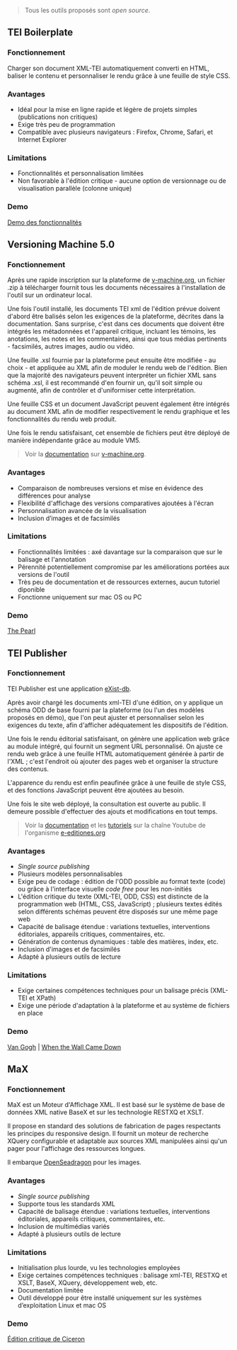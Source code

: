 
> Tous les outils proposés sont *open source*.

## TEI Boilerplate

### Fonctionnement

Charger son document XML-TEI automatiquement converti en HTML, baliser le contenu et personnaliser le rendu grâce à une feuille de style CSS. 

### Avantages

- Idéal pour la mise en ligne rapide et légère de projets simples (publications non critiques) 
- Exige très peu de programmation
- Compatible avec plusieurs navigateurs : Firefox, Chrome, Safari, et Internet Explorer

### Limitations

- Fonctionnalités et personnalisation limitées
- Non favorable à l'édition critique - aucune option de versionnage ou de visualisation parallèle (colonne unique) 

### Demo
[Demo des fonctionnalités](https://dcl.ils.indiana.edu/teibp/content/demo.xml)

## Versioning Machine 5.0

### Fonctionnement

Après une rapide inscription sur la plateforme de [v-machine.org](http://v-machine.org), un fichier .zip à télécharger fournit tous les documents nécessaires à l'installation de l'outil sur un ordinateur local. 

Une fois l'outil installé, les documents TEI xml de l'édition prévue doivent d'abord être balisés selon les exigences de la plateforme, décrites dans la documentation. Sans surprise, c'est dans ces documents que doivent être intégrés les métadonnées et l'appareil critique, incluant les témoins, les anotations, les notes et les commentaires, ainsi que tous médias pertinents - facsimilés, autres images, audio ou vidéo.  

Une feuille .xsl fournie par la plateforme peut ensuite être modifiée - au choix - et appliquée au XML afin de moduler le rendu web de l'édition. Bien que la majorité des navigateurs peuvent interpréter un fichier XML sans schéma .xsl, il est recommandé d'en fournir un, qu'il soit simple ou augmenté, afin de contrôler et d'uniformiser cette interprétation.

Une feuille CSS et un document JavaScript peuvent également être intégrés au document XML afin de modifier respectivement le rendu graphique et les fonctionnalités du rendu web produit. 

Une fois le rendu satisfaisant, cet ensemble de fichiers peut être déployé de manière indépendante grâce au module VM5. 

> Voir la [documentation](http://v-machine.org/documentation/) sur [v-machine.org](http://v-machine.org). 

### Avantages

- Comparaison de nombreuses versions et mise en évidence des différences pour analyse
- Flexibilité d'affichage des versions comparatives ajoutées à l'écran
- Personnalisation avancée de la visualisation
- Inclusion d’images et de facsimilés

### Limitations

- Fonctionnalités limitées : axé davantage sur la comparaison que sur le balisage et l'annotation
- Pérennité potentiellement compromise par les améliorations portées aux versions de l'outil
- Très peu de documentation et de ressources externes, aucun tutoriel diponible
- Fonctionne uniquement sur mac OS ou PC

### Demo
[The Pearl](http://v-machine.org/samples/pearl.html)

## TEI Publisher

### Fonctionnement

TEI Publisher est une application [eXist-db](http://exist-db.org/exist/apps/homepage/index.html). 

Après avoir chargé les documents xml-TEI d'une édition, on y applique un schéma ODD de base fourni par la plateforme (ou l'un des modèles proposés en démo), que l'on peut ajuster et personnaliser selon les exigences du texte, afin d'afficher adéquatement les dispositifs de l'édition.

Une fois le rendu éditorial satisfaisant, on génère une application web grâce au module intégré, qui fournit un segment URL personnalisé. On ajuste ce rendu web grâce à une feuille HTML automatiquement générée à partir de l'XML ; c'est l'endroit où ajouter des pages web et organiser la structure des contenus. 

L'apparence du rendu est enfin peaufinée grâce à une feuille de style CSS, et des fonctions JavaScript peuvent être ajoutées au besoin. 

Une fois le site web déployé, la consultation est ouverte au public. Il demeure possible d'effectuer des ajouts et modifications en tout temps. 

> Voir la [documentation](https://teipublisher.com/exist/apps/tei-publisher/doc/documentation.xml?odd=docbook&view=div) et les [tutoriels](https://www.youtube.com/watch?v=QuWrfAS2SWM&list=PLx8WACGMjM7mmlJXUW-SdEKw9pEBNMzfW) sur la chaîne Youtube de l'organisme [e-editiones.org](e-editiones.org)

### Avantages

- *Single source publishing*
- Plusieurs modèles personnalisables
- Exige peu de codage : édition de l'ODD possible au format texte (code) ou grâce à l'interface visuelle *code free* pour les non-initiés
- L'édition critique du texte (XML-TEI, ODD, CSS) est distincte de la programmation web (HTML, CSS, JavaScript) ; plusieurs textes édités selon différents schémas peuvent être disposés sur une même page web 
- Capacité de balisage étendue : variations textuelles, interventions éditoriales, appareils critiques, commentaires, etc.
- Génération de contenus dynamiques : table des matières, index, etc.
- Inclusion d'images et de facsimilés
- Adapté à plusieurs outils de lecture

### Limitations

- Exige certaines compétences techniques pour un balisage précis (XML-TEI et XPath)
- Exige une période d'adaptation à la plateforme et au système de fichiers en place

### Demo 
[Van Gogh](https://teipublisher.com/exist/apps/vangogh/let001a.xml?view=page&odd=vangogh&panels=0.2) | [When the Wall Came Down](https://teipublisher.com/exist/apps/dodis-facets/53168.xml?view=body&odd=dodis)

## MaX

### Fonctionnement

MaX est un Moteur d'Affichage XML. Il est basé sur le système de base de données XML native BaseX et sur les technologie RESTXQ et XSLT.

Il propose en standard des solutions de fabrication de pages respectants les principes du responsive design. Il fournit un moteur de recherche XQuery configurable et adaptable aux sources XML manipulées ainsi qu'un pager pour l'affichage des ressources longues.

Il embarque [OpenSeadragon](https://openseadragon.github.io) pour les images.

### Avantages

- *Single source publishing*
- Supporte tous les standards XML
- Capacité de balisage étendue : variations textuelles, interventions éditoriales, appareils critiques, commentaires, etc.
- Inclusion de multimédias variés
- Adapté à plusieurs outils de lecture

### Limitations

- Initialisation plus lourde, vu les technologies employées
- Exige certaines compétences techniques : balisage xml-TEI, RESTXQ et XSLT, BaseX, XQuery, développement web, etc.
- Documentation limitée
- Outil développé pour être installé uniquement sur les systèmes d’exploitation Linux et mac OS

### Demo
[Édition critique de Ciceron](https://www.unicaen.fr/puc/sources/ciceron/FR_livre1.xml/fr_livre1_1/lat_livre1_1)